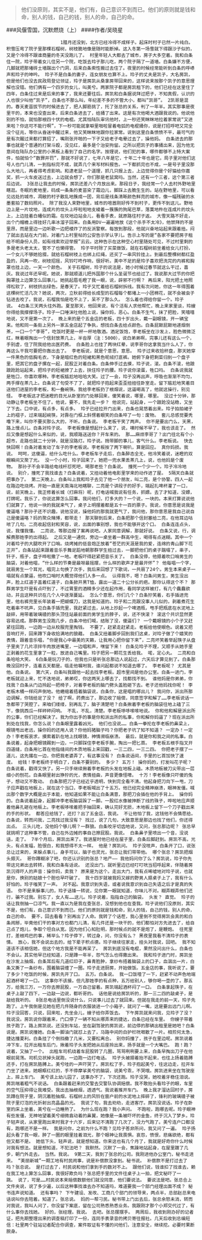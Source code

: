 > 他们没原则，其实不是，他们有，自己意识不到而已。他们的原则就是钱和命，别人的钱，自己的钱，别人的命，自己的命。

###风偃雪国，沉默燃烧（上）
####作者/吴晓星

						1腊月还没到，北方已经冷得不成样子。起床时村子已然一片纯白。积雪压弯了院子里那棵石榴树，树枝脆地像是随时能断掉。这入冬第一场雪就下得跟沙子似的，又是个冷得不跟谁商量的冬天没跑儿了。 村里年轻人大都去了城市，房子大多空着。我和白条住一院，玲子带着女儿住另一个院，吃饭去玲子那儿吃，两个院子隔了一道墙。白条嫌不方便，几脚就把那堵砖土墙踹出个门洞，后来白条索性搬过去住了。夜里的时候经常能听到白条的呼哧声和玲子的呻吟。 玲子不是白条的妻子，连女朋友也算不上。玲子的丈夫是凯子，大名房凯，但是他们也没去民政局登记领证，玲子是房凯从桑拿房带回来的，这样说来按那个凯子的意思理解也没错。他们俩有一个四岁的女儿，叫美兮。两家院子都是房凯租下的，他们已经在这里住了四年，白条住过来是后来的事了，我来还要往后。房凯和白条据说拜过把子，不知真假，认识的人也很少叫他“凯子”，白条也不那么叫，年纪差不多的不管大小，都叫“凯哥”。 2凯哥是混的。春天麦苗拔节的时候进去了，把人脚筋挑了，托了张总的关系，判了一年半。其实那事是夜里干的，本来也没查出来，后来白条进去了，给捅了出来。这是有次他喝大酒跟我说的。他说他别的不怕，就怕那根四十伏的电棍。尤其怕陆队审讯他时，上一秒还笑眯眯地拉着家常说“又进来啦？你这可不能行啊”，下一秒可能就拿噼里啪啦冒着电弧的电棍捅你，说是打招呼吧又完全没个征兆，等你从昏迷中醒过来，他又笑眯眯地跟你拉家常。说到这里白条愤愤不平，最可气的是有次醒过来都打算招了，嘴刚张开啪的一下子又给老子电晕过去了，操他妈。 白条进去的那事也就是个普通的打架斗殴，没见红，最多是个治安拘留。之所以把凯子的事捅出来，因为他无意间在陆队办公室的小黑板上看到了自己的名字。按理说，他们犯的事，哪件都够不上特大案件，怕就怕个“数罪并罚”，那就不好说了，七年八年是它，十年二十年也是它。局子里对他们这号人也门儿清，一到指标完不成，就弄几个来写材料报告。一下都抓完也不成，一是号子里没那么大地儿，再者得考虑影响。和逮老鼠一个道理，抓几只报上去，上边觉得你是个好猫给你嘉奖，抓一火车皮送过去，上边就会想了，你们那是老鼠窝吗。当然，还有一个三者，这个第三者后边说。 3张总让我去的时候，房凯还差八个月放出来。那段日子，我经常一个人去村外野地里瞎逛。冬眠的麦地里，码成一条条的麦苗染了霜边儿，脚踩上去脆生生的。站在野地里，可以看见远处的城市，凋敝的村子散乱地簇成一团，背后是线条清晰颜色鲜亮的城市，像一幅残破的水墨套拍了数码照片。 除了我没人来野地里，城市的喧嚣刚好传不到村子，更传不到这儿。野地边上是一片坟地，连成片的坟头上呼啦啦地支棱着一簇簇的狗尾巴草，落寞地杵在连成片的坟头上，上边挂着白幡似的霜。在坟地边站会儿，看看手表，就原路往村子返。 大雪天路不好走，出个门帽檐上得挂好几串冰溜子回来。白条用DV一遍遍地放《这个杀手不太冷》，他崇拜的不是里昂，而是里边一边听歌一边把楼炸了的反派警察。每放到那段，他就兴奋地站起来跟着扭。闷了就出去站在大门前，对着门上村里帖的公安告示学认字儿。告示上写的是“各家不要把房子租给不明身份人员，如有线索欢迎举报”云云。这种告示在这种空心村里随处可见，不过村里剩的多是老头老太太，管不了也懒得管。 玲子平时除了买菜做饭，就在石榴树前坐着给女儿打扮，一个女儿不够她拾掇，就给石榴树枝上也绑上红绳，还买了一串风铃挂上。到最后整棵树都红盈盈的，风再一吹，树枝招摇，风铃叮咚作响，很好听。美中不足的是玲子喜欢把洗完的内裤和胸罩也挂上边，一天一个颜色。 关于石榴树，玲子的说法是，她小时候过春节就这么干过，喜庆。我说过年还早呢。她说，那就顺道儿把外国那个什么圣诞节也给过了。我说那大过节的你把胸罩挂上边算怎么回事儿。她挑起眉毛瞪了我一眼，说，辟邪不行啊？ 再后来，阳光把土地照得松软了，树枝拱出绿色，是春天了。玲子又忙着给石榴树拆线。我有次问她，你这一年得围着这棵树忙活几次？她说，两次，立秋前得给长成型的石榴每个都堵上一小团棉花，就不会被虫子钻进去咬了。我说，石榴我怕是吃不上了，呆不了那么久。 怎么着也得给你留一个。玲子说。 4白条三天两头往外跑。夏至那天，他回来说，有个活有人求他帮忙，晚上来家里谈，玲嫂你得给我撑撑场子。玲子一口唾沫吐他脸上说，操你妈，恶心。白条不生气，抹了把脸，笑嘻嘻地说，又不是第一次了。 晚上来的是个五金店的老板，四十岁出头，戴一副眼镜，开一辆宝来。他和同一条街上另外一家五金店起了争执，想找白条去给点颜色。白条屁颠屁颠地递烟倒茶，一口一个“李哥”，吃饭时更是一杯一杯地敬酒。酒足饭饱，李老板坐在沙发上，脸色微微泛红，眯着眼掏出一个信封放茶几上，半沓厚（注：5000），说白弟弟啊，完事儿还有这么一个，手别虚，住了院我给他出医药费。 白条脸上也挂了两块红晕，说李哥你这拿我当什么人了，你再这么干我可要把你轰出去了。 李老板说，就是个意思，意思。 玲子过来收拾杯盘，那天她穿一件黑色的低胸毛衣，下身是暗红色的短裙和黑色呢绒打底裤。她俯下身把剩菜归到一个盘子里，把其它的盘子摞在一起，屁股正对着白条。白条伸手过去摸，玲子说，滚。白条不滚，他踉踉跄跄站起来，把玲子的短裙撩了上去，扶住玲子的腰。玲子说你滚蛋，牲口吗。 白条说我就是牲口，你喜欢哪种。李老板尴尬地哈哈大笑。过了一会，玲子没再出声，呼吸也渐渐不均匀，两手撑在茶几上。白条说了句受不了了，就把玲子抱起来歪歪扭扭往卧室走。留下尴尬地笑着目送他们进屋的李老板，和一叠碗筷。我给李老板扔了根烟说，这逼喝高了，他就这操行，别见怪。 李老板这才把迷瞪的目光从卧室的门处移回来，傻笑着说，哪里，哪里。 没过十分钟，那动静让李老板坐不住了。他说，要不，我先走一步？ 他说完，站起身，一个踉跄没站稳，又坐了下去。口中说，有点多，有点多。 玲子已经拉开门出来，白条也晃悠着出来。玲子拍拍裙子上的褶子，过来端起碗筷，对靠在门框上斜愣着眼笑的白条啐了一句：废物。 套儿总感觉要秃噜下来，叫你不要买那么大的，不听。白条说。 李老板干笑了两声。 你不是要出门么，天黑，路上慢点儿。白条对玲子说。 李老板像是想起什么来了，说，噢时候不早了，我也该走了。 然后又像是想起什么来似的，说，我顺路送送你？开车来的。 那……麻烦李哥了？出门往北有个小超市，走路也就二十分钟，就是没路灯。玲子说。捎带脚的事儿，客气什么。李老板说。 快去快回啊！白条对着发动了车子的李老板说。李老板按了两下喇叭，算是回应。 真你妈损。我说。 呵呵，这傻逼，给什么吃什么。李老板车子走后，白条醉态全无，他冷笑着说，迷瞪的双眼瞬间又聚了光。 没一个小时，玲子回来了。她把一兜水果丢茶几上，说，也他妈是个废物。 那孙子不会半路给电线杆怼死吧，喝那老些？白条说。 撞死一个少一个。玲子冷冷地说。 别介，撞死了我找谁去？白条说着，又扭动着他电影里学来的动作进了屋。 5隔天白条就把事办了。 第二天晚上，白条叫上我和玲子去见了他一个朋友，叫二亮，是个协警。四人一起在路边吃烧烤。开始一直是天南海北地瞎聊，二亮是个讲段子的好手，端起扎啤杯灌了一口，说，前天晚上，我正修着长城（打麻将）呢，打电话喊我说有任务，抓嫖。去了才知道，没嫖，打牌呢。我乐了，你说这算怎么回事。我问他们，打多大的？一个说，一块的。本来打算说说他们就算了，他说一块的我就来气了，桌子上明摆着都是五十一百的票子。我说，你意思是说我是傻逼咯？那孙子还不识趣，说他没说，操他妈的那我就更气了，我问他，那你意思是我自己说自己是傻逼咯？妈的聚众赌博，都带走！ 那天聊到后来，白条把那个信封塞给二亮，在他耳边咕哝了几句。二亮收起信封和笑容，说，出面的事别想，我也不能够开这个口。 白条连连点头，说，我懂我懂。 二亮说，等那边报了案再说吧。人家同意调解，那就好说。 白条又说，行，调解费那姓李的出得起。 之后又是一通侃，旁边一桌坐着一群高中生，喝得有点迷糊。其中一个对着玲子的大腿吹开了口哨。烧烤摊的低音炮正放着“苍茫的天涯是我的爱，连绵的青山脚下花正开”，白条站起来跟着音乐手舞足蹈地朝那群学生扭过去，一脚把他们的桌子踹塌了，串子，钎子，瓶子，盘子哗啦撒了一地。老板吓得赶紧把音乐关了。 白条没停，他摁着吹口哨男生的脑袋，对着他唱，“什么样的节奏是最呀最摇摆，什么样的歌声才是最开怀”？ 他每唱一个字，就扇男生一个耳光，唱完上句换了次手，我后来回想了下歌词，一共扇了24个。男生本来桌子一塌就有点蒙逼，他吹口哨时大概觉得他们人多一点。 认得我不，嗯？白条问男生，男生没出声，脸上红道子盖着红道子，白条掀开黑T恤，露出一道二十公分长的疤。那你认得这个不？ 那群男学生吓是有点吓到了，不过胃里的酒精多少还在起作用，看同学这样被打，有几个蠢蠢欲动，并且这种共识在几个人中逐渐蔓延。 怎么个意思，你们几个？白条狞笑着，右手插进兜里，他右裤兜里长年装着一把蝴蝶刀，这我是知道的。玲子和二亮跟没事人儿似的，剥着煮花生吃着串不吭声，见白条手插兜里，我赶紧过去，从地上抄起一个啤酒瓶，甩手把瓶底在水泥地上敲碎，用带着玻璃碴的那头顶住站最前面的男学生的脖子，说，还不快滚？ 滚这个共识显然更容易达成。那群男生没跑几步，白条冲他们喊，结账了没，傻逼们？ 一个戴眼镜的小个子又赶紧往回跑，一边跑一边从校服兜里掏钱。 不要了，赶紧走赶紧走。老板给他使眼色。说着又把音响打开，回来蹲下身收拾满地的狼藉。 白条又扭着脚步回到我们这桌，对玲子做了个嬉笑的表情，跟着音乐唱，“你是我心中最美的天籁，让我用心把你留下来”，二亮坏笑着举起筷子从盘子里夹了几片凉拌牛肉放进嘴里，一边唱和声，嘿留下来！ 白条见玲子不理，又顺手从她手里正剥着的花生里拿了一粒，放进自己嘴里。玲子把另一颗花生丢给我。 喏，定心丸。 二亮和白条哈哈大笑。 6白条是玩刀子的，但我也只是听张总那边人说起过，六天后才算见到了。白条那晚没回村子，连着五天都是。临走他嘱咐我，谁问起都说不知道去哪了。 李老板呢？ 尤其是他。白条说。 第六天，白条叫我跟他一起去找李老板。超市里间是他办公室。白条一进门，李老板就迎上来，忙不迭地说，弟弟哎，你这两天上哪去了，找都找不到。 谁他妈是你弟弟，你找我？白条从门边拎起一把椅子，对着李老板的脑门劈头盖脸砸下去。老子还他妈找你呢！ 李老板木桶一样闷声倒地。他蜷缩着捂着脑袋说，白条你，这是唱的哪出儿？ 我问你，派出所那边调解，你钱给足了没？ 给了啊，药费出了，那边收了赔偿，同意签字和解了……李老板说话一急都带了哭腔了。来咱们缕缕，别再乱了，脑子清楚吧？白条揪着李老板的脑袋往地上磕了三下，像挑西瓜一样砰砰闷响。 不乱，不乱，清楚。李老板哆哆嗦嗦地说。 你和他和解是派出所的公事，你们已经解决了。我为你出手的事是你和派出所的私事，你和解你妈逼了？现在派出所到处在找我，你怎么说？白条眼里露着凶光。 他们也没说…… 白条一拳抡在李老板的鼻梁上，眼镜甩出老远，操你妈的还用人说？你他妈猪脑子吗？你把老子坑了知不知道？ 一定办！一定办！李老板哀求，摸索着趴在地上找眼镜，神情濒临崩溃。 最后，就是你和我之间的私事。白条说着，起身把眼镜踢到一边，一只脚踩住李老板手腕，掏出一把匕首。 李老板五根手指叉开四道缝，白条用匕首在他指缝间的木质地板上来回戳，一三二四，一三二四。 你把老子摆了一道儿，这先撂在一边，你把我老婆弄了，有这事没有？ 白条说话间，手里的匕首加快了速度。 给钱！李老板终于明白了，白条不要别的。 多少？ 五万！ 操你妈的，打发叫花子呢？白条说着，戳得又快了。另一只手继续揪着李老板的头发在地板上磕。木质地板被刀尖带出一层细小的刨花。白条眼里射出狰狞的光，表情扭曲，声音更像怪嚎。 十万！李老板像只吓傻的兔子，想动又不敢动。 白条那把刀子已经近乎透明，快到完全看不清。他起身把刀向下一甩，刀子应声戳在地板上，就在这个当口，李老板喊出了十五万。他已经完全精神崩溃，眼神发僵。喊出那个数字大概是出于本能，他知道如果不能让白条满意，那把刀会插在他的手背上。 操你妈的。白条说着起身，起脚冲李老板脑袋跺了一脚。一股红水像被抻断了线的珠子，哗啦地应声顺着他鼻孔砸在地板上。李老板哆嗦着把手抽回来，确认完好无损，木地板上留下一个刀子戳出来的手的形状。 都答应给钱了，还打？出了五金店，我说。 不让他怕了我，这钱他不会情愿给。白条说，转而问我，二亮找过我没有？ 找过，说了几句，大致意思是那边也找了他们，你还得出点。 三头儿吃，没他妈个够儿啊？一群狼。白条咬牙切齿地说，又问，张总那边呢？ 张总早就挑明了这种事不管，自己在外边摊的事自己擦屁股。我说。 白条鼻子里喷出一个音，没说话，走了。 7半个月后，房凯出来了。我进屋时他已经在屋子里，白条后脚赶到。房凯不高，光头，有点发福，脸很白，和我想得不太一样。 他是？房凯问。 玲子没吱声，白条开了口，说张总让过来的，来躲点事儿，身手可以，脑子也灵光，张总让我们带带他。 哪个张总？房凯把烟头摁灭。 哥你蹲糊涂了吧，你还认识别的张总？地产—— 我他妈问你了么？房凯说，玲子你先带这兄弟出去转转，我和白条有话说。 还没出门，就听里边已经叮叮咣当招呼起来，伴随着房凯沉得吓人的声音：操你妈，卖我？ 原来是为这个。走出大门，我有点唏嘘地对玲子说，也就是你，换别的姑娘十个胆也早吓破了。 我十四岁就被我妈又嫁的野男人摁桌子上了，我有什么好怕的。玲子嗤笑了一声。 对不起。我意识到失语，或者说我意识到自己失语之后才是真的失语。 你不是来躲事儿的，玲子话锋一转说，见你第一眼就知道，你味儿不对。糊弄糊弄他们还行，骗不过我。别忘了，女人有……这儿。玲子说着，指指自己的脑袋。 头发？ 直觉。 玲子的话让我倒抽一口凉气。我一直以为是我在查张总，没想到他也在查我。玲子说他们没原则，其实不是，他们有，自己意识不到而已。他们的原则就是钱和命，别人的钱，自己的钱，别人的命，自己的命。 要不，回去看看？别再出了人命。我转了个话茬，我心里倒不觉得房凯会真的和白条闹掰，毕竟他们干的事对方也都门儿清，有几件还是一块干的，他们都怕对方先进去了，给自己点了炮儿，争取个坦白从宽。因为他们心知肚明，那时候点的就不是炮了，是鞭炮。 往死里打，差根鸡巴的事，稀罕么？玲子停下，转过身，问，你没有么？ 黑夜里我看不清玲子的表情。 放心，我不会说出去的，给下辈子积点德。玲子继续往家走，扭头对我说，回吧。 我不知道该不该相信她，但这个地方我是不能再呆了。 房凯到底没有电棍，果然没问出什么，白条也不会认。其实他早已经知道，只是蹲一年半，怨气怎么也得撒出来。 我和玲子进门时，房凯坐在沙发上抽烟，白条耳后有几道红印子，鼻青脸肿，拿纱布捂着脑袋上的口子，血洇出一片，白条又撕了一条纱布，围着脑袋缠了一圈。玲子走进厨房，开始做饭。五金店的事，我听说了。要了多少？吃饭的时候，房凯先开了口。 五万。白条说。 我一口饭噎了一下，赶紧不动声色地端起酒杯喝了一口。 这事你不该接。但凡那姓李的有点种，五万给别人，够你喝一壶的了。那五万，给我三万，一万你去擦屁股，一万自己留着。房凯端起酒杯闷了一口。 白条拿起筷子，在桌子上敲了四下，一边敲一边说，都听哥的。 话他是说给房凯听的，那一三二四的敲桌子，是敲给我听的。 8张总电话里倒没说什么，只说事儿过去了就回来。但就在我走的前一天，玲子先跑了。上午我倒是见她在把几件随身的衣服装进一个小箱子，就问了一嘴，这是要出远门儿啊。玲子没回答，只说，回来啦，先坐会儿，嫂子给你弄饭去。 下午房凯就来问我，见玲子了没？我说没。房凯说你跟着来，门口停了一辆不知从哪弄来的捷达，白条已经在车里。 你嫂子带着孩子跑了。路上房凯说。还没到车站，坐在副驾驶的房凯说，前边停的那辆出租里是她吧？白条说是。房凯说撞她。白条一脚油门就怼上去了，马路中间的白护栏咣啷散了一片。相煎何太急，捷达撞夏利。白条挂了个倒挡撤了几米，又要松离合。 别你妈撞了，孩子在里边呢。房凯说着冲下车，拉开出租车后门，揪着玲子头发把她从后座拎出来，扬手就是一个大嘴巴。 跑！跑？说着，又抽了一个。 出租车司机绕着车屁股转了几圈，骂骂咧咧要上来，白条早掏出刀子在他眼前晃荡。司机见状掉头就跑，一边跑一边打电话。 玲子头被摁着抬不起来，也往上扬着胳膊还手，打在房凯胳膊上。美兮哇的一声吓哭了。房凯松了手，玲子抱起美兮，往这边走，拉开车门坐了进来。她眼眶红红的，手不停摩挲美兮的脑袋，说美兮乖，不哭哦。房凯进来坐在驾驶座上，摔上车门。 美兮该上幼儿园了，这事办不了，下次还跑。玲子没哭，她咬着牙稳住泪说。房凯喘着粗气不说话。 白条跟着赶来的交警去交警队协调赔偿。我不敢抬头看玲子的眼，车里的空气压抑得让我难受。我出去抽根烟，透透气。我说着推开车门。 晚上我才溜达回村子，房凯蹲在院子里，阴沉着脸抽烟，石榴树上的风铃在窗户前的水泥地上摔碎了，锋利的玻璃碴子被院子里灯泡的光折射出亮晶晶的光。 我说了句，我去劝劝，走进客厅。房凯没说话。玲子在卧室的床上坐着，美兮在一边睡熟了。 为什么现在跑？我小声问。 不跑啦，跑哪去呢。玲子眼神有些发僵，无神地望着美兮细微翕动着的鼻翼，她像是一条被吓坏的金鱼，终于沉入了梦乡。玲子轻声说，从家里跑出来时我才十六岁，后来记不清跑了几次了，没力气跑了。美兮连户口都没有，跑哪还不是一样。 我是问你，之前为什么不跑？见玲子答非所问，我又问了一遍。 玲子扬起头看了我一眼，肿了一圈的眼里挂着泪光，那个眼神让我畏惧。哀怨，愤恨，悲痛欲绝，都有但又都不是。 她低下头，轻声说，就是想知道。你来这也有几个月了，我就是好奇你什么时候对我有想法。就是想知道，不犯法吧？ 我默然。沉默了一会，焦躁地站起身，在屋里踱了几步，朝门外走去。 当然。我说。 9第二天，我到了张总的公司。我刚进他办公室门，秘书走进来。 “美丽新城”一期工地有村民闹事，说是补偿款没拿到。秘书说。 补偿款不是打过去了吗？张总说。 是打过去了，村民说和他们拿到手的数对不上。 跟他们说，钱谁扣了找谁去，赖在我工地上算怎么回事，我很好欺负吗？张总把手里的文件往桌子上一拍，把文秘吓了一跳。 说了，可是……村民说本来赔偿数额他们就没同意，他们要说法。 要说法是吧。张总合上文件夹说，说了多少遍，以后这种事找谁去办不知道吗，难道要我一个部门经理出面不成？ 秘书连声说知道。 还有事吗？ 下午建设、发改、工商几个部门的领导来，两点半，总部赵总来电话说叫你去陪着。知道了。张总说。 妈的一帮刁民。秘书带上门出去后，张总余怒未消，转而对我说，我叫人问了，你没留下案底，留在公司熟悉熟悉业务。我跟刚才那个小郑交代过了，有什么事你去找她。 好的，张经理。我说。 去吧。张总摆摆手。 两周后，我收到刚办好的记者证，把先期整理出来的调查稿打印了一份，连同手表录音的拷贝寄往报社。几天后收到总编短信：社里两个驻站记者配合你调查，案件取证有不懂的问他们，注意安全，继续挖。必要时果断脱身。			  		
